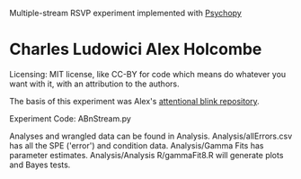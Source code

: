 Multiple-stream RSVP experiment implemented with [Psychopy](https://github.com/psychopy/psychopy)

Charles Ludowici
Alex Holcombe
============================
Licensing: MIT license, like CC-BY for code which means do whatever you want with it, with an attribution to the authors.

The basis of this experiment was Alex's [attentional blink repository](https://github.com/alexholcombe/attentional-blink).

Experiment Code: ABnStream.py

Analyses and wrangled data can be found in Analysis. Analysis/allErrors.csv has all the SPE ('error') and condition data. Analysis/Gamma Fits has parameter estimates. Analysis/Analysis R/gammaFit8.R will generate plots and Bayes tests.